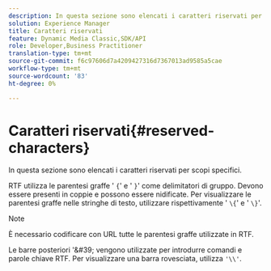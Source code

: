 ```yaml
---
description: In questa sezione sono elencati i caratteri riservati per scopi specifici.
solution: Experience Manager
title: Caratteri riservati
feature: Dynamic Media Classic,SDK/API
role: Developer,Business Practitioner
translation-type: tm+mt
source-git-commit: f6c97606d7a4209427316d7367013ad9585a5cae
workflow-type: tm+mt
source-wordcount: '83'
ht-degree: 0%

---
```



# Caratteri riservati{#reserved-characters}

In questa sezione sono elencati i caratteri riservati per scopi specifici.

RTF utilizza le parentesi graffe &#39; `{`&#39; e &#39; `}`&#39; come delimitatori di gruppo. Devono essere presenti in coppie e possono essere nidificate. Per visualizzare le parentesi graffe nelle stringhe di testo, utilizzare rispettivamente &#39; `\{`&#39; e &#39; `\}`&#39;.

>[!NOTE]
>
>È necessario codificare con URL tutte le parentesi graffe utilizzate in RTF.

Le barre posteriori &#39;\&#39; vengono utilizzate per introdurre comandi e parole chiave RTF. Per visualizzare una barra rovesciata, utilizza `'\\'`.
